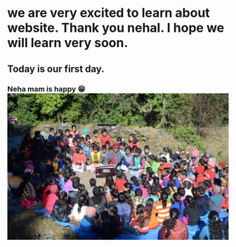 # we are very excited to learn about website. Thank you nehal. I hope we will learn very soon.

## Today is our first day.

### Neha mam is happy 😁 ![DSC_6705](DSC_6705.JPG)

